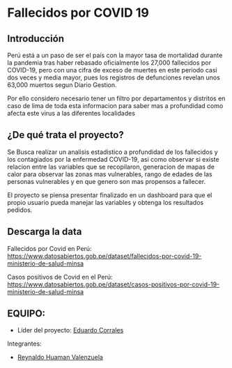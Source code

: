 # Fallecidos por COVID 19
## Introducción

Perú está a un paso de ser el país con la mayor tasa de mortalidad durante la pandemia tras haber rebasado oficialmente los 27,000 fallecidos por COVID-19, pero con una cifra de exceso de muertes en este periodo casi dos veces y media mayor, pues los registros de defunciones revelan unos 63,000 muertos segun Diario Gestion.

Por ello considero necesario tener un filtro por departamentos y distritos en caso de lima de toda esta informacion para saber mas a profundidad como afecta este virus a las diferentes localidades

## ¿De qué trata el proyecto?

Se Busca realizar un analisis estadistico a profundidad de los fallecidos y los contagiados por la enfermedad COVID-19, asi como observar si existe relacion entre las variables que se recopilaron, generacion de mapas de calor para observar las zonas mas vulnerables, rango de edades de las personas vulnerables y en que genero son mas propensos a fallecer.

El proyecto se piensa presentar finalizado en un dashboard para que el propio usuario pueda manejar las variables y obtenga los resultados pedidos.

## Descarga la data
Fallecidos por Covid en Perú:
https://www.datosabiertos.gob.pe/dataset/fallecidos-por-covid-19-ministerio-de-salud-minsa

Casos positivos de Covid en el Perú:
https://www.datosabiertos.gob.pe/dataset/casos-positivos-por-covid-19-ministerio-de-salud-minsa

## EQUIPO:

* Líder del proyecto: [Eduardo Corrales](https://www.linkedin.com/in/eduardo-corrales-huaman-a5baa91a0/)

Integrantes:
- [Reynaldo Huaman Valenzuela](https://www.linkedin.com/in/reynaldo-huaman-38ab50113/)

